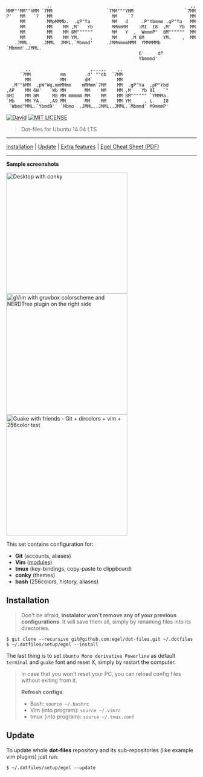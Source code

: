                    ,,                                                   ,,
    MMP""MM""YMM `7MM                    `7MM"""YMM                   `7MM
    P'   MM   `7   MM                      MM    `7                     MM
         MM        MMpMMMb.  .gP"Ya        MM   d     .P"Ybmmm .gP"Ya   MM
         MM        MM    MM ,M'   Yb       MMmmMM    :MI  I8  ,M'   Yb  MM
         MM        MM    MM 8M""""""       MM   Y  ,  WmmmP"  8M""""""  MM
         MM        MM    MM YM.    ,       MM     ,M 8M       YM.    ,  MM
       .JMML.    .JMML  JMML.`Mbmmd'     .JMMmmmmMMM  YMMMMMb  `Mbmmd'.JMML.
                                                     6'     dP
                                                     Ybmmmd'

           ,,                      ,...,,    ,,
         `7MM           mm       .d' ""db  `7MM
           MM           MM       dM`         MM
      ,M""bMM  ,pW"Wq.mmMMmm    mMMmm`7MM    MM  .gP"Ya  ,pP"Ybd
    ,AP    MM 6W'   `Wb MM       MM    MM    MM ,M'   Yb 8I   `"
    8MI    MM 8M     M8 MM mmmmm MM    MM    MM 8M"""""" `YMMMa.
    `Mb    MM YA.   ,A9 MM       MM    MM    MM YM.    , L.   I8
     `Wbmd"MML.`Ybmd9'  `Mbmo  .JMML..JMML..JMML.`Mbmmd' M9mmmP'


[![David](https://img.shields.io/david/strongloop/express.svg?style=flat-square)]()
[![MIT LICENSE](http://img.shields.io/badge/license-MIT-yellowgreen.svg?style=flat-square)](https://github.com/egel/dot-files/blob/master/LICENSE)


> Dot-files for Ubuntu 14.04 LTS

* * *
[Installation](#installation) | [Update](#update) | [Extra features](#extra-features) | [Egel Cheat Sheet (PDF)](http://bit.ly/1wqcChS)
* * *


**Sample screenshots**

<img src="http://i.imgur.com/hwi7ia0.png" title="Desktop with conky" width="320" />
<img src="http://i.imgur.com/4l1A7rP.png" title="gVim with gruvbox colorscheme and NERDTree plugin on the right side" width="320" />
<img src="http://i.imgur.com/Z48dPBU.png" title="Guake with friends - Git + dircolors + vim + 256color test" width="320" />

This set contains configuration for:

  - **Git** (accounts, aliases)
  - **Vim** ([modules](.vim/bundle))
  - **tmux** (key-bindings, copy-paste to clippboard)
  - **conky** (themes)
  - **bash** (256colors, history, aliases)


## Installation
> Don't be afraid, **instalator won't remove any of your previous configurations**. It will save them all, simply by renaming files into its directories.

    $ git clone --recursive git@github.com:egel/dot-files.git ~/.dotfiles
    $ ~/.dotfiles/setup/egel --install

The last thing is to set `Ubuntu Mono derivative Powerline` as default `terminal` and `guake` font and reset X, simply by restart the computer.

> In case that you won't reset your PC, you can reload config files without exiting from it.
>
> **Refresh configs**:
> - Bash: `source ~/.bashrc`
> - Vim (into program): `source ~/.vimrc`
> - tmux (into program): `source ~/.tmux.conf`


## Update
To update whole **dot-files** repository and its sub-repositories (like example vim plugins) just run:

    $ ~/.dotfiles/setup/egel --update


 [powerline-install-webpage]: https://powerline.readthedocs.org/en/latest/installation/linux.html#font-installation
 [.vim/bundle]: https://github.com/egel/dot-files/tree/master/.vim/bundle
 [.gitconfig]: https://github.com/egel/dot-files/blob/master/.gitconfig
